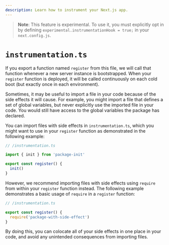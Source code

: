 ```yaml
---
description: Learn how to instrument your Next.js app.
---
```


> **Note**: This feature is experimental. To use it, you must explicitly opt in by defining `experimental.instrumentationHook = true;` in your `next.config.js`.

# `instrumentation.ts`

If you export a function named `register` from this file, we will call that function whenever a new server instance is bootstrapped.
When your `register` function is deployed, it will be called continuously on each cold boot (but exactly once in each environment).

Sometimes, it may be useful to import a file in your code because of the side effects it will cause. For example, you might import a file that defines a set of global variables, but never explicitly use the imported file in your code. You would still have access to the global variables the package has declared.

You can import files with side effects in `instrumentation.ts`, which you might want to use in your `register` function as demonstrated in the following example:

```ts
// /instrumentation.ts

import { init } from 'package-init'

export const register() {
  init()
}
```

However, we recommend importing files with side effects using `require` from within your `register` function instead. The following example demonstrates a basic usage of `require` in a `register` function:

```ts
// /instrumentation.ts

export const register() {
  require('package-with-side-effect')
}
```

By doing this, you can colocate all of your side effects in one place in your code, and avoid any unintended consequences from importing files.
